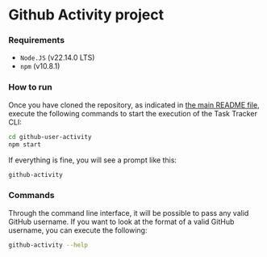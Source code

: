 # Github Activity project

### Requirements

* `Node.JS` (v22.14.0 LTS)
* `npm` (v10.8.1)

### How to run

Once you have cloned the repository, as indicated in [the main README file](../README.md), execute the following commands to start the execution of the Task Tracker CLI:

```bash
cd github-user-activity
npm start
```

If everything is fine, you will see a prompt like this:

```bash
github-activity
```

### Commands

Through the command line interface, it will be possible to pass any valid GitHub username. If you want to look at the format of a valid GitHub username, you can execute the following:

```bash
github-activity --help
```